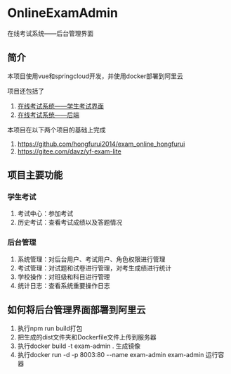 # OnlineExamAdmin
在线考试系统——后台管理界面

## 简介
本项目使用vue和springcloud开发，并使用docker部署到阿里云

项目还包括了
1. [在线考试系统——学生考试界面](https://github.com/Chen-Jiake/OnlineExamStudent)
2. [在线考试系统——后端](https://github.com/Chen-Jiake/OnlineExamServer)

本项目在以下两个项目的基础上完成
1. https://github.com/hongfurui2014/exam_online_hongfurui
2. https://gitee.com/davz/yf-exam-lite

## 项目主要功能
### 学生考试
1. 考试中心：参加考试
2. 历史考试：查看考试成绩以及答题情况
### 后台管理
1. 系统管理：对后台用户、考试用户、角色权限进行管理
2. 考试管理：对试题和试卷进行管理，对考生成绩进行统计
3. 学校操作：对班级和科目进行管理
4. 统计日志：查看系统重要操作日志

## 如何将后台管理界面部署到阿里云
1. 执行npm run build打包
2. 把生成的dist文件夹和Dockerfile文件上传到服务器
3. 执行docker build -t exam-admin . 生成镜像
4. 执行docker run -d -p 8003:80 --name exam-admin exam-admin 运行容器
